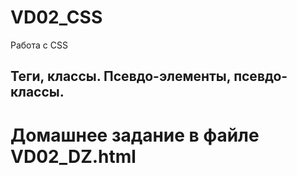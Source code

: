 # VD02_CSS
Работа с CSS 

Теги, классы.
Псевдо-элементы, псевдо-классы.
---
# Домашнее задание в файле VD02_DZ.html
